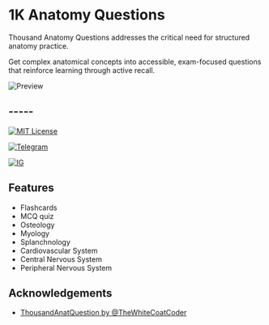 
# 1K Anatomy Questions

Thousand Anatomy Questions addresses the critical need for structured anatomy practice.

Get complex anatomical concepts into accessible, exam-focused questions that reinforce learning through active recall.


![Preview](https://anatomy1.pages.dev/anat1.webp)



## -----

[![MIT License](https://img.shields.io/badge/License-MIT-green.svg)](https://choosealicense.com/licenses/mit/)

[![Telegram](https://img.shields.io/badge/Telegram-Text%20me%20on%20telegram-green?labelColor=c3ebea&style=flat&logo=telegram&link=https://t.me/aayush_s_c)](https://t.me/aayush_s_c)

[![IG](https://img.shields.io/badge/IG-Instagram-green?labelColor=d62976&style=flat&logo=instagram&link=https://instagram.com/aayush_s_c)](https://instagram.com/genolith)


## Features

- Flashcards
- MCQ quiz
- Osteology
- Myology 
- Splanchnology 
- Cardiovascular System 
- Central Nervous System 
- Peripheral Nervous System 


## Acknowledgements
 - [ThousandAnatQuestion by @TheWhiteCoatCoder](https://github.com/TheWhiteCoatCoder/ThousandAnatQuestion)

